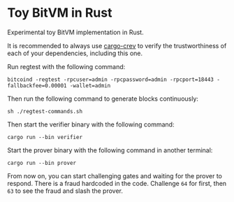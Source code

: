# Toy BitVM in Rust

Experimental toy BitVM implementation in Rust.

It is recommended to always use [cargo-crev](https://github.com/crev-dev/cargo-crev)
to verify the trustworthiness of each of your dependencies, including this one.

Run regtest with the following command:
```
bitcoind -regtest -rpcuser=admin -rpcpassword=admin -rpcport=18443 -fallbackfee=0.00001 -wallet=admin
```

Then run the following command to generate blocks continuously:
```
sh ./regtest-commands.sh
```

Then start the verifier binary with the following command:
```
cargo run --bin verifier
```

Start the prover binary with the following command in another terminal:
```
cargo run --bin prover
```

From now on, you can start challenging gates and waiting for the prover to respond. 
There is a fraud hardcoded in the code. Challenge `64` for first, then `63` to see the fraud and slash the prover.
